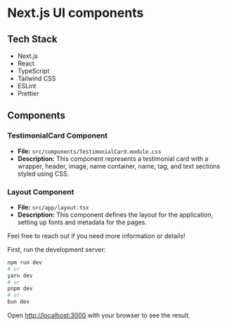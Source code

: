 # Next.js UI components

## Tech Stack

- Next.js
- React
- TypeScript
- Tailwind CSS
- ESLint
- Prettier

## Components

### TestimonialCard Component

- **File:** `src/components/TestimonialCard.module.css`
- **Description:** This component represents a testimonial card with a wrapper, header, image, name container, name, tag, and text sections styled using CSS.

### Layout Component

- **File:** `src/app/layout.tsx`
- **Description:** This component defines the layout for the application, setting up fonts and metadata for the pages.

Feel free to reach out if you need more information or details!

First, run the development server:

```bash
npm run dev
# or
yarn dev
# or
pnpm dev
# or
bun dev
```

Open [http://localhost:3000](http://localhost:3000) with your browser to see the result.
